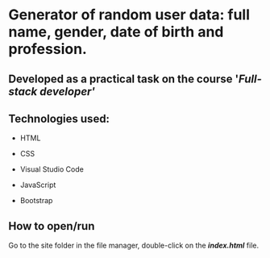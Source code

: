 # Generator of random user data: full name, gender, date of birth and profession.

Developed as a practical task on the course '_Full-stack developer'_
---

## Technologies used:

* HTML

* CSS

* Visual Studio Code

* JavaScript

* Bootstrap

## How to open/run

Go to the site folder in the file manager, double-click on the ___index.html___ file.


